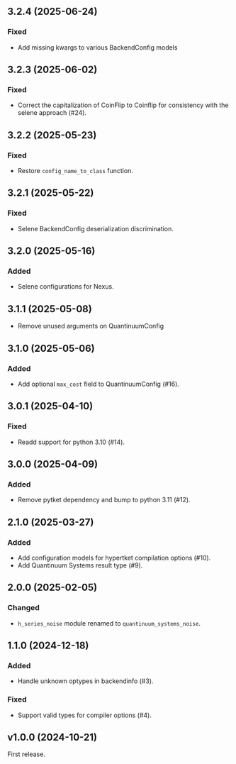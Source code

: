 ## 3.2.4 (2025-06-24)

### Fixed

- Add missing kwargs to various BackendConfig models

## 3.2.3 (2025-06-02)


### Fixed

- Correct the capitalization of CoinFlip to Coinflip for consistency with the selene approach (#24).

## 3.2.2 (2025-05-23)


### Fixed

- Restore `config_name_to_class` function.

## 3.2.1 (2025-05-22)

### Fixed

- Selene BackendConfig deserialization discrimination.

## 3.2.0 (2025-05-16)


### Added

- Selene configurations for Nexus.

## 3.1.1 (2025-05-08)

- Remove unused arguments on QuantinuumConfig


## 3.1.0 (2025-05-06)


### Added

- Add optional `max_cost` field to QuantinuumConfig (#16).

## 3.0.1 (2025-04-10)


### Fixed

- Readd support for python 3.10 (#14).

## 3.0.0 (2025-04-09)


### Added

- Remove pytket dependency and bump to python 3.11 (#12).

## 2.1.0 (2025-03-27)


### Added

- Add configuration models for hypertket compilation options (#10).
- Add Quantinuum Systems result type (#9).

## 2.0.0 (2025-02-05)


### Changed

- `h_series_noise` module renamed to `quantinuum_systems_noise`. 


## 1.1.0 (2024-12-18)


### Added

- Handle unknown optypes in backendinfo (#3).


### Fixed

- Support valid types for compiler options (#4).


## v1.0.0 (2024-10-21)

First release.
